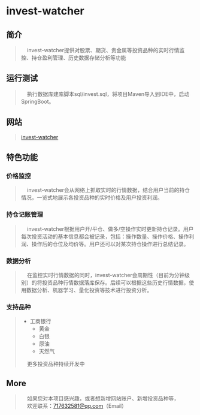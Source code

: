 # invest-watcher
## 简介
>&nbsp;&nbsp;&nbsp;&nbsp;invest-watcher提供对股票、期货、贵金属等投资品种的实时行情监控、持仓盈利管理、历史数据存储分析等功能  
## 运行测试
>&nbsp;&nbsp;&nbsp;&nbsp;执行数据库建库脚本sql/invest.sql，将项目Maven导入到IDE中，启动SpringBoot。
## 网站
> [invest-watcher](http://94.191.80.104)
## 特色功能
### 价格监控
>&nbsp;&nbsp;&nbsp;&nbsp;invest-watcher会从网络上抓取实时的行情数据，结合用户当前的持仓情况，一览式地展示各投资品种的实时价格及用户投资利润。    
### 持仓记账管理
>&nbsp;&nbsp;&nbsp;&nbsp;invest-watcher根据用户开/平仓、做多/空操作实时更新持仓记录。用户每次投资活动的基本信息都会被记录，包括：操作数量、操作价格、操作利润、操作后的仓位及均价等。用户还可以对某次持仓操作进行总结记录。
### 数据分析   
>&nbsp;&nbsp;&nbsp;&nbsp;在监控实时行情数据的同时，invest-watcher会周期性（目前为分钟级别）的将投资品种行情数据落库保存。后续可以根据这些历史行情数据，使用数据分析、机器学习、量化投资等技术进行投资分析。
### 支持品种
>+ 工商银行
>   + 黄金
>   + 白银
>   + 原油
>   + 天然气   
>
> &nbsp;&nbsp;&nbsp;&nbsp;更多投资品种持续开发中
## More  
>&nbsp;&nbsp;&nbsp;&nbsp;如果您对本项目感兴趣，或者想新增网站账户、新增投资品种等，    
>&nbsp;&nbsp;&nbsp;&nbsp;欢迎联系：717632581@qq.com（Email）
